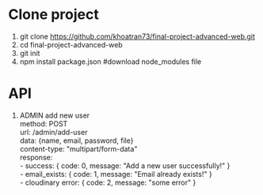 # Clone project

1. git clone https://github.com/khoatran73/final-project-advanced-web.git
2. cd final-project-advanced-web
3. git init 
4. npm install package.json #download node_modules file


# API
1. ADMIN add new user <br>
    method: POST <br>
    url: /admin/add-user <br> 
    data: {name, email, password, file} <br>
    content-type: "multipart/form-data" <br>
    response:  <br>
        - success: { code: 0, message: "Add a new user successfully!" } <br>
        - email_exists: { code: 1, message: "Email already exists!" } <br>
        - cloudinary error: { code: 2, message: "some error" } <br>